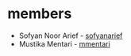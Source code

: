 # members
- Sofyan Noor Arief - [sofyanarief](https://github.com/sofyanarief)
- Mustika Mentari - [mmentari](https://github.com/mmentari)
